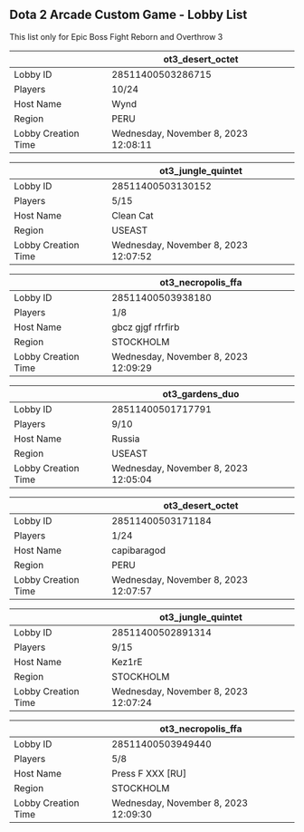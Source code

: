 ## Dota 2 Arcade Custom Game - Lobby List

This list only for Epic Boss Fight Reborn and Overthrow 3

|  | ot3_desert_octet |
| ------ | ------ |
| Lobby ID | 28511400503286715 |
| Players | 10/24 |
| Host Name | Wynd |
| Region | PERU |
| Lobby Creation Time | Wednesday, November 8, 2023 12:08:11 |


|  | ot3_jungle_quintet |
| ------ | ------ |
| Lobby ID | 28511400503130152 |
| Players | 5/15 |
| Host Name | Clean Cat |
| Region | USEAST |
| Lobby Creation Time | Wednesday, November 8, 2023 12:07:52 |


|  | ot3_necropolis_ffa |
| ------ | ------ |
| Lobby ID | 28511400503938180 |
| Players | 1/8 |
| Host Name | gbcz gjgf rfrfirb |
| Region | STOCKHOLM |
| Lobby Creation Time | Wednesday, November 8, 2023 12:09:29 |


|  | ot3_gardens_duo |
| ------ | ------ |
| Lobby ID | 28511400501717791 |
| Players | 9/10 |
| Host Name | Russia |
| Region | USEAST |
| Lobby Creation Time | Wednesday, November 8, 2023 12:05:04 |


|  | ot3_desert_octet |
| ------ | ------ |
| Lobby ID | 28511400503171184 |
| Players | 1/24 |
| Host Name | capibaragod |
| Region | PERU |
| Lobby Creation Time | Wednesday, November 8, 2023 12:07:57 |


|  | ot3_jungle_quintet |
| ------ | ------ |
| Lobby ID | 28511400502891314 |
| Players | 9/15 |
| Host Name | Kez1rE |
| Region | STOCKHOLM |
| Lobby Creation Time | Wednesday, November 8, 2023 12:07:24 |


|  | ot3_necropolis_ffa |
| ------ | ------ |
| Lobby ID | 28511400503949440 |
| Players | 5/8 |
| Host Name | Press F XXX [RU] |
| Region | STOCKHOLM |
| Lobby Creation Time | Wednesday, November 8, 2023 12:09:30 |


